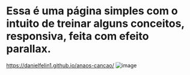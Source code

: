 # Essa é uma página simples com o intuito de treinar alguns conceitos, responsiva, feita com efeito parallax.
https://danielfelin1.github.io/anaos-cancao/
![image](https://user-images.githubusercontent.com/91913746/205201517-d487537b-275b-414c-a43c-c4d728a72105.png)

 

